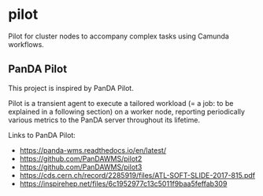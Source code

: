 # pilot
Pilot for cluster nodes to accompany complex tasks using Camunda workflows.

## PanDA Pilot
This project is inspired by PanDA Pilot.

Pilot is a transient agent to execute a tailored workload (= a job: to be explained in a following section) on a worker node, reporting periodically various metrics to the PanDA server throughout its lifetime.

Links to PanDA Pilot:
* https://panda-wms.readthedocs.io/en/latest/
* https://github.com/PanDAWMS/pilot2
* https://github.com/PanDAWMS/pilot3
* https://cds.cern.ch/record/2285919/files/ATL-SOFT-SLIDE-2017-815.pdf
* https://inspirehep.net/files/6c1952977c13c5011f9baa5feffab309

